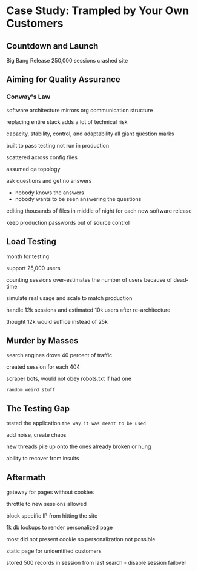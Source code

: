 # Case Study: Trampled by Your Own Customers

## Countdown and Launch

Big Bang Release 250,000 sessions crashed site

## Aiming for Quality Assurance

### Conway's Law

software architecture mirrors org communication structure

replacing entire stack adds a lot of technical risk

capacity, stability, control, and adaptability all giant question marks

built to pass testing not run in production

scattered across config files

assumed qa topology

ask questions and get no answers
- nobody knows the answers
- nobody wants to be seen answering the questions

editing thousands of files in middle of night for each new software release

keep production passwords out of source control

## Load Testing

month for testing

support 25,000 users

counting sessions over-estimates the number of users because of dead-time

simulate real usage and scale to match production

handle 12k sessions and estimated 10k users after re-architecture

thought 12k would suffice instead of 25k

## Murder by Masses

search engines drove 40 percent of traffic

created session for each 404

scraper bots, would not obey robots.txt if had one

`random weird stuff`

## The Testing Gap

tested the application `the way it was meant to be used`

add noise, create chaos

new threads pile up onto the ones already broken or hung

ability to recover from insults

## Aftermath

gateway for pages without cookies

throttle to new sessions allowed

block specific IP from hitting the site

1k db lookups to render personalized page

most did not present cookie so personalization not possible

static page for unidentified customers

stored 500 records in session from last search - disable session failover








